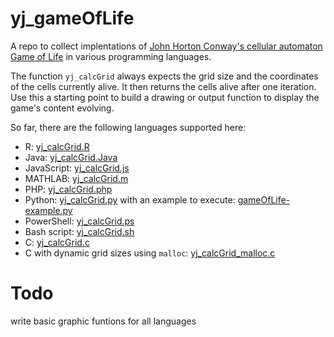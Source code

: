 # yj_gameOfLife
A repo to collect implentations of [John Horton Conway's cellular automaton Game of Life](https://en.wikipedia.org/wiki/Conway's_Game_of_Life) in various programming languages.

The function `yj_calcGrid` always expects the grid size and the coordinates of the cells currently alive. It then returns the cells alive after one iteration.
Use this a starting point to build a drawing or output function to display the game's content evolving.

So far, there are the following languages supported here:
- R: [yj_calcGrid.R](https://github.com/yjeanrenaud/yj_gameOfLife/blob/main/yj_calcGrid.R)
- Java: [yj_calcGrid.Java](https://github.com/yjeanrenaud/yj_gameOfLife/blob/main/yj_calcGrid.Java)
- JavaScript: [yj_calcGrid.js](https://github.com/yjeanrenaud/yj_gameOfLife/blob/main/yj_calcGrid.js)
- MATHLAB: [yj_calcGrid.m](https://github.com/yjeanrenaud/yj_gameOfLife/blob/main/yj_calcGrid.m)
- PHP: [yj_calcGrid.php](https://github.com/yjeanrenaud/yj_gameOfLife/blob/main/yj_calcGrid.php)
- Python: [yj_calcGrid.py](https://github.com/yjeanrenaud/yj_gameOfLife/blob/main/yj_calcGrid.py) with an example to execute: [gameOfLife-example.py](https://github.com/yjeanrenaud/yj_gameOfLife/blob/main/gameOfLife-example.py)
- PowerShell: [yj_calcGrid.ps](https://github.com/yjeanrenaud/yj_gameOfLife/blob/main/yj_calcGrid.ps)
- Bash script: [yj_calcGrid.sh](https://github.com/yjeanrenaud/yj_gameOfLife/blob/main/yj_calcGrid.sh)
- C: [yj_calcGrid.c](https://github.com/yjeanrenaud/yj_gameOfLife/blob/main/yj_calcGrid_malloc.c)
- C with dynamic grid sizes using `malloc`: [yj_calcGrid_malloc.c](https://github.com/yjeanrenaud/yj_gameOfLife/blob/main/yj_calcGrid_malloc.c)

# Todo
write basic graphic funtions for all languages

